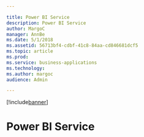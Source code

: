 ```yaml
---

title: Power BI Service
description: Power BI Service
author: MargoC
manager: AnnBe
ms.date: 5/1/2018
ms.assetid: 56713bf4-cdbf-41c8-84aa-cd846681dcf5
ms.topic: article
ms.prod: 
ms.service: business-applications
ms.technology: 
ms.author: margoc
audience: Admin

---
```


[!include[banner](../../../includes/banner.md)]

#  Power BI Service


